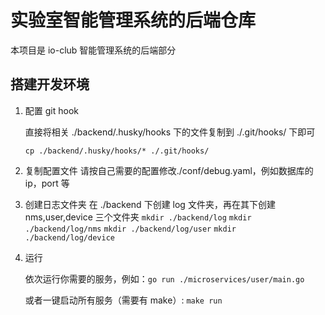 # 实验室智能管理系统的后端仓库

本项目是 io-club 智能管理系统的后端部分

## 搭建开发环境

1. 配置 git hook

   直接将相关 ./backend/.husky/hooks 下的文件复制到 ./.git/hooks/ 下即可

   `cp ./backend/.husky/hooks/* ./.git/hooks/`

2. 复制配置文件
   请按自己需要的配置修改./conf/debug.yaml，例如数据库的 ip，port 等

3. 创建日志文件夹
   在 ./backend 下创建 log 文件夹，再在其下创建 nms,user,device 三个文件夹
   `mkdir ./backend/log`
   `mkdir ./backend/log/nms`
   `mkdir ./backend/log/user`
   `mkdir ./backend/log/device`

4. 运行

   依次运行你需要的服务，例如：`go run ./microservices/user/main.go`

   或者一键启动所有服务（需要有 make）: `make run`